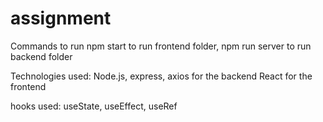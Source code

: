 # assignment

Commands to run
npm start to run frontend folder, npm run server to run backend folder

Technologies used: 
Node.js, express, axios for the backend
React for the frontend

hooks used: useState, useEffect, useRef

